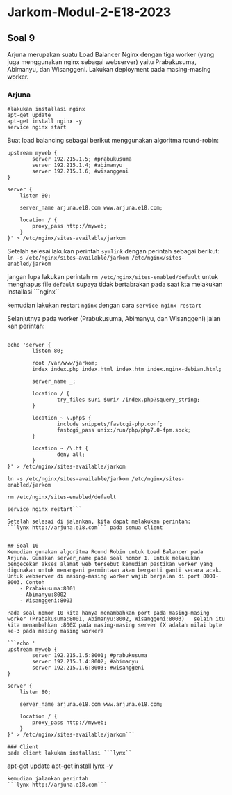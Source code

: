 # Jarkom-Modul-2-E18-2023
## Soal 9
Arjuna merupakan suatu Load Balancer Nginx dengan tiga worker (yang juga menggunakan nginx sebagai webserver) yaitu Prabakusuma, Abimanyu, dan Wisanggeni. Lakukan deployment pada masing-masing worker.
### Arjuna
```
#lakukan installasi nginx
apt-get update
apt-get install nginx -y
service nginx start
```
Buat load balancing sebagai berikut menggunakan algoritma round-robin:
```echo '
upstream myweb {
        server 192.215.1.5; #prabukusuma
        server 192.215.1.4; #abimanyu
        server 192.215.1.6; #wisanggeni
}

server {
    listen 80;
    
    server_name arjuna.e18.com www.arjuna.e18.com;

    location / {
        proxy_pass http://myweb;
    }
}' > /etc/nginx/sites-available/jarkom
```
Setelah selesai lakukan perintah ```symlink``` dengan perintah sebagai berikut:
```ln -s /etc/nginx/sites-available/jarkom /etc/nginx/sites-enabled/jarkom```

jangan lupa lakukan perintah ```rm /etc/nginx/sites-enabled/default``` untuk menghapus file ```default``` supaya tidak bertabrakan pada saat kta melakukan installasi ```nginx``

kemudian lakukan restart ```nginx``` dengan cara ```service nginx restart```

Selanjutnya pada worker (Prabukusuma, Abimanyu, dan Wisanggeni) jalan kan perintah:
```service php7.0-fpm start

echo 'server {
        listen 80;

        root /var/www/jarkom;
        index index.php index.html index.htm index.nginx-debian.html;

        server_name _;

        location / {
                try_files $uri $uri/ /index.php?$query_string;
        }

        location ~ \.php$ {
                include snippets/fastcgi-php.conf;
                fastcgi_pass unix:/run/php/php7.0-fpm.sock;
        }

        location ~ /\.ht {
                deny all;
        }
}' > /etc/nginx/sites-available/jarkom

ln -s /etc/nginx/sites-available/jarkom /etc/nginx/sites-enabled/jarkom

rm /etc/nginx/sites-enabled/default

service nginx restart```

Setelah selesai di jalankan, kita dapat melakukan perintah:
```lynx http://arjuna.e18.com``` pada semua client


## Soal 10
Kemudian gunakan algoritma Round Robin untuk Load Balancer pada Arjuna. Gunakan server_name pada soal nomor 1. Untuk melakukan pengecekan akses alamat web tersebut kemudian pastikan worker yang digunakan untuk menangani permintaan akan berganti ganti secara acak. Untuk webserver di masing-masing worker wajib berjalan di port 8001-8003. Contoh
    - Prabakusuma:8001
    - Abimanyu:8002
    - Wisanggeni:8003

Pada soal nomor 10 kita hanya menambahkan port pada masing-masing worker (Prabakusuma:8001, Abimanyu:8002, Wisanggeni:8003)   selain itu  kita menambahkan :800X pada masing-masing server (X adalah nilai byte ke-3 pada masing masing worker)

```echo '
upstream myweb {
        server 192.215.1.5:8001; #prabukusuma
        server 192.215.1.4:8002; #abimanyu
        server 192.215.1.6:8003; #wisanggeni
}

server {
    listen 80;
    
    server_name arjuna.e18.com www.arjuna.e18.com;

    location / {
        proxy_pass http://myweb;
    }
}' > /etc/nginx/sites-available/jarkom```

### Client
pada client lakukan installasi ```lynx``
```
apt-get update
apt-get install lynx -y
```
kemudian jalankan perintah
```lynx http://arjuna.e18.com```
